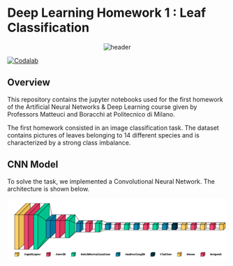 # Deep Learning Homework 1 : Leaf Classification

<p align="center">
  <img width="50%" src="https://images.unsplash.com/photo-1477414348463-c0eb7f1359b6?ixlib=rb-1.2.1&ixid=MnwxMjA3fDB8MHxwaG90by1wYWdlfHx8fGVufDB8fHx8&auto=format&fit=crop&w=870&q=80" alt="header" />
</p>


[![Codalab](https://img.shields.io/badge/closed-codalab-green)](https://codalab.lisn.upsaclay.fr/competitions/226)

## Overview

This repository contains the jupyter notebooks used for the first homework of the Artificial Neural Networks & Deep Learning course given by Professors Matteuci and Boracchi at Politecnico di Milano. 

The first homework consisted in an image classification task. The dataset contains pictures of leaves belonging to 14 different species and is characterized by a strong class imbalance. 

## CNN Model

To solve the task, we implemented a Convolutional Neural Network. The architecture is shown below.

![alt text](https://github.com/jtonglet/Deep-Learning-HW1-Leaf-Classification/blob/main/architecture.PNG?raw=true)
